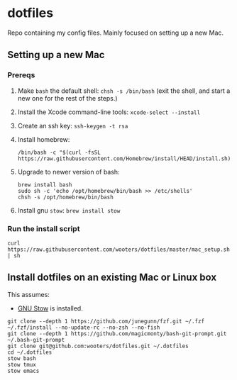# dotfiles

Repo containing my config files. Mainly focused on setting up a new Mac.

## Setting up a new Mac

### Prereqs

1. Make `bash` the default shell: `chsh -s /bin/bash` (exit the shell, and start a new one for the rest of the steps.)
2. Install the Xcode command-line tools: `xcode-select --install`
3. Create an ssh key: `ssh-keygen -t rsa`
4. Install homebrew: 

    ```
    /bin/bash -c "$(curl -fsSL https://raw.githubusercontent.com/Homebrew/install/HEAD/install.sh)"
    ```

5. Upgrade to newer version of bash:

    ```
    brew install bash
    sudo sh -c 'echo /opt/homebrew/bin/bash >> /etc/shells'
    chsh -s /opt/homebrew/bin/bash
    ```

6. Install gnu `stow`: `brew install stow`

### Run the install script

```
curl https://raw.githubusercontent.com/wooters/dotfiles/master/mac_setup.sh | sh
```

## Install dotfiles on an existing Mac or Linux box

This assumes:

- [GNU Stow](https://www.gnu.org/software/stow/) is installed.


```
git clone --depth 1 https://github.com/junegunn/fzf.git ~/.fzf
~/.fzf/install --no-update-rc --no-zsh --no-fish
git clone --depth 1 https://github.com/magicmonty/bash-git-prompt.git ~/.bash-git-prompt
git clone git@github.com:wooters/dotfiles.git ~/.dotfiles
cd ~/.dotfiles
stow bash
stow tmux
stow emacs
```
